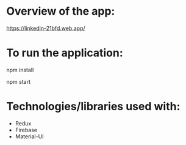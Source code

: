 # Overview of the app: 
https://linkedin-21bfd.web.app/

# To run the application:

npm install


npm start

# Technologies/libraries used with:

- Redux
- Firebase
- Material-UI
